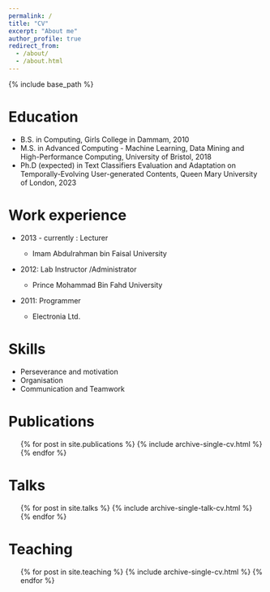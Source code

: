 ```yaml
---
permalink: /
title: "CV"
excerpt: "About me"
author_profile: true
redirect_from: 
  - /about/
  - /about.html
---
```


{% include base_path %}

Education
======
* B.S. in Computing, Girls College in Dammam, 2010
* M.S. in Advanced Computing - Machine Learning, Data Mining and High-Performance Computing, University of Bristol, 2018
* Ph.D (expected) in Text Classifiers Evaluation and Adaptation on Temporally-Evolving User-generated Contents, Queen Mary University of London, 2023

Work experience
======
* 2013 - currently : Lecturer 
  * Imam Abdulrahman bin Faisal University
  
* 2012: Lab Instructor /Administrator  
  * Prince Mohammad Bin Fahd University
  
* 2011: Programmer 
  * Electronia Ltd.
  
Skills
======
* Perseverance and motivation
* Organisation
* Communication and Teamwork

Publications
======
  <ul>{% for post in site.publications %}
    {% include archive-single-cv.html %}
  {% endfor %}</ul>
  
Talks
======
  <ul>{% for post in site.talks %}
    {% include archive-single-talk-cv.html %}
  {% endfor %}</ul>
  
Teaching
======
  <ul>{% for post in site.teaching %}
    {% include archive-single-cv.html %}
  {% endfor %}</ul>